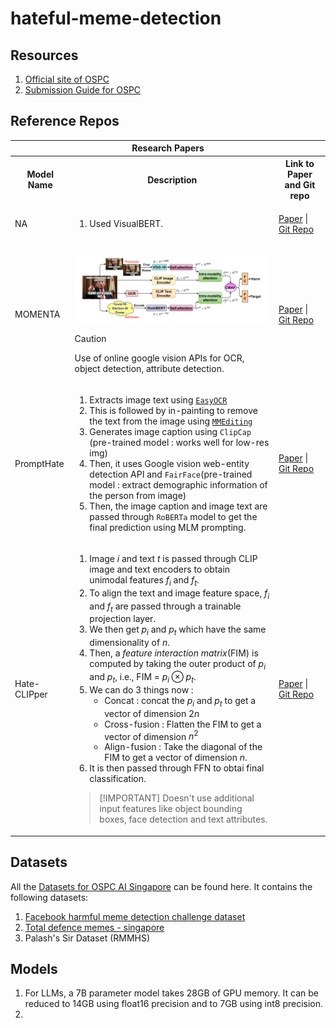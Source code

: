 # hateful-meme-detection

## Resources

1. [Official site of OSPC](https://ospc.aisingapore.org/)
2. [Submission Guide for OSPC](https://github.com/AISG-Technology-Team/AISG-Online-Safety-Challenge-Submission-Guide)

## Reference Repos

<table>
<tr>
<th colspan=3>Research Papers</th>
</tr>
<tr>
<th>Model Name</th>
<th>Description</th>
<th>Link to Paper and Git repo</th>
</tr>
<!----- Row 1 ----->
<tr>
<td>NA</td>
<td>

1. Used VisualBERT.
</td>
<td>

[Paper](https://arxiv.org/abs/2012.12975) | [Git Repo](https://github.com/rizavelioglu/hateful_memes-hate_detectron/tree/main)
</td>
</tr>
<!----- Row 2 ----->
<tr>
<td>MOMENTA</td>
<td>

![momenta-arch](./img/momenta.png)

> [!CAUTION]  
> Use of online google vision APIs for OCR, object detection, attribute detection.

</td>
<td>

[Paper](https://arxiv.org/pdf/2109.05184) | [Git Repo](https://github.com/LCS2-IIITD/MOMENTA)
</td>
</tr>
<!----- Row 3 ----->
<tr>
<td>PromptHate</td>
<td>

1. Extracts image text using [`EasyOCR`](https://github.com/JaidedAI/EasyOCR)
2. This is followed by in-painting to remove the text from the image using [`MMEditing`](https://github.com/open-mmlab/mmediting)
3. Generates image caption using `ClipCap` (pre-trained model : works well for low-res img)
4. Then, it uses Google vision web-entity detection API and `FairFace`(pre-trained model : extract demographic information of the person from image)
5. Then, the image caption and image text are passed through `RoBERTa` model to get the final prediction using MLM prompting.
</td>
<td>

[Paper](https://arxiv.org/pdf/2302.04156) | [Git Repo](https://gitlab.com/bottle_shop/safe/prompthate)
</td>
</tr>
<!----- Row 4 ----->
<tr>
<td>Hate-CLIPper</td>
<td>

1. Image _i_ and text _t_ is passed through CLIP image and text encoders to obtain unimodal features $f_i$ and $f_t$.
2. To align the text and image feature space, $f_i$ and $f_t$ are passed through a trainable projection layer.
3. We then get $p_i$ and $p_t$ which have the same dimensionality of _n_.
4. Then, a _feature interaction matrix_(FIM) is computed by taking the outer product of $p_i$ and $p_t$, i.e., FIM = $p_i \otimes p_t$.
5. We can do 3 things now :
    - Concat : concat the $p_i$ and $p_t$ to get a vector of dimension $2n$
    - Cross-fusion : Flatten the FIM to get a vector of dimension $n^2$
    - Align-fusion : Take the diagonal of the FIM to get a vector of dimension $n$.
6. It is then passed through FFN to obtai final classification.
>[!IMPORTANT] Doesn't use additional input features like object bounding boxes, face detection and text attributes.
</td>
<td>

[Paper](https://arxiv.org/pdf/2210.05916) | [Git Repo](https://github.com/gokulkarthik/hateclipper)
</td>
</table>

## Datasets
All the     [Datasets for OSPC AI Singapore](https://drive.google.com/drive/folders/1n-60QbFi1XJzyJ7RXuJ7PKflDr6_qJKS?usp=sharing) can be found here. It contains the following datasets:

1. [Facebook harmful meme detection challenge dataset](https://ai.meta.com/blog/hateful-memes-challenge-and-data-set/)
2. [Total defence memes - singapore](https://arxiv.org/pdf/2305.17911.pdf)
3. Palash's Sir Dataset (RMMHS)

## Models

1. For LLMs, a 7B parameter model takes 28GB of GPU memory. It can be reduced to 14GB using float16 precision and to 7GB using int8 precision.
2. 

